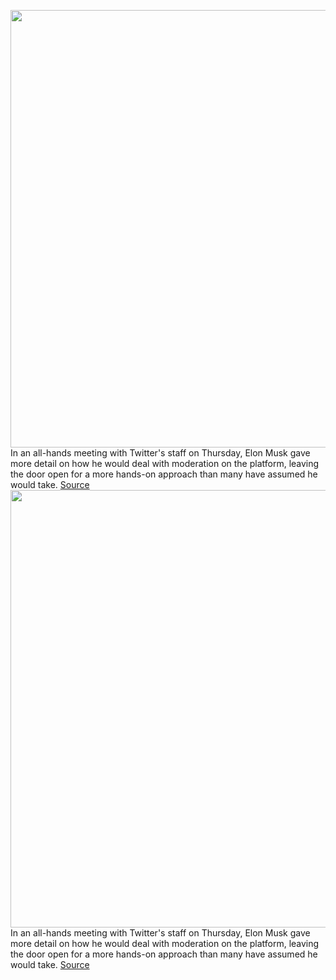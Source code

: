 <img src='https://cdn.vox-cdn.com/thumbor/mtZQ42qDDX77xgg7yolHx3VWYDA=/0x0:2040x1360/1200x800/filters:focal(857x517:1183x843)/cdn.vox-cdn.com/uploads/chorus_image/image/70983936/acastro_200715_1777_twitter_0005.0.0.jpg' width='700px' /><br/>
In an all-hands meeting with Twitter's staff on Thursday, Elon Musk gave more detail on how he would deal with moderation on the platform, leaving the door open for a more hands-on approach than many have assumed he would take.
<a href='https://www.theverge.com/2022/6/16/23171014/elon-musk-twitter-all-hands-free-speech-moderation'> Source <a/><img src='https://cdn.vox-cdn.com/thumbor/mtZQ42qDDX77xgg7yolHx3VWYDA=/0x0:2040x1360/1200x800/filters:focal(857x517:1183x843)/cdn.vox-cdn.com/uploads/chorus_image/image/70983936/acastro_200715_1777_twitter_0005.0.0.jpg' width='700px' /><br/>
In an all-hands meeting with Twitter's staff on Thursday, Elon Musk gave more detail on how he would deal with moderation on the platform, leaving the door open for a more hands-on approach than many have assumed he would take.
<a href='https://www.theverge.com/2022/6/16/23171014/elon-musk-twitter-all-hands-free-speech-moderation'> Source <a/>